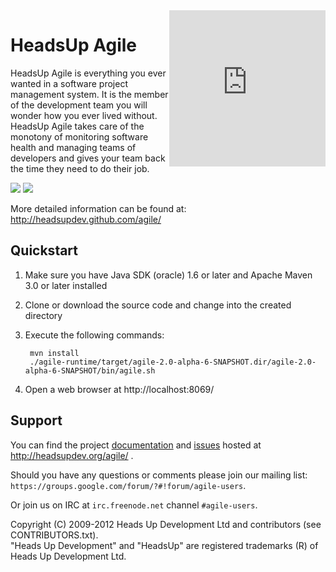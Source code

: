 <iframe src="http://headsupdev.com/api/agile/hosted.php" width="250" height="250" border="0" style="float: right; z-index:100; position: relative; border:0"></iframe>

HeadsUp Agile
=============

HeadsUp Agile is everything you ever wanted in a software project management system.
It is the member of the development team you will wonder how you ever lived without.
HeadsUp Agile takes care of the monotony of monitoring software health and managing teams
of developers and gives your team back the time they need to do their job.

![](http://headsupdev.com/agile/_images/dashboard.png)
![](http://headsupdev.com/agile/_images/activity.png)

More detailed information can be found at:
  http://headsupdev.github.com/agile/


Quickstart
----------

1. Make sure you have Java SDK (oracle) 1.6 or later and Apache Maven 3.0 or later installed
1. Clone or download the source code and change into the created directory
1. Execute the following commands:

        mvn install
        ./agile-runtime/target/agile-2.0-alpha-6-SNAPSHOT.dir/agile-2.0-alpha-6-SNAPSHOT/bin/agile.sh

1. Open a web browser at http://localhost:8069/

Support
-------

You can find the project [documentation](http://headsupdev.org/agile/docs/) and [issues](http://headsupdev.org/agile/issues/) hosted at http://headsupdev.org/agile/ .

Should you have any questions or comments please join our mailing list:  
  `https://groups.google.com/forum/?#!forum/agile-users`.

Or join us on IRC at `irc.freenode.net` channel `#agile-users`.

Copyright (C) 2009-2012 Heads Up Development Ltd and contributors (see CONTRIBUTORS.txt).   
"Heads Up Development" and "HeadsUp" are registered trademarks (R) of Heads Up Development Ltd.

